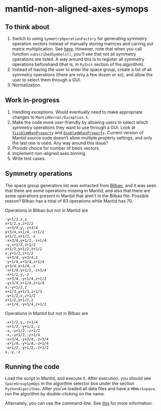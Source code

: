 # mantid-non-aligned-axes-symops

## To think about

1. Switch to using `SymmetryOperationFactory` for generating symmetry operation vectors instead of manually storing matrices and carring out matrix multiplication. See [here](http://docs.mantidproject.org/nightly/concepts/SymmetryGroups.html). However, note that when you call function `subscribedSymbols()`, you'll see that not all symmetry operations are listed. A way around this is to register all symmetry operations beforehand (that is, in `PyInit` section of the algorithm).
2. Instead of having the user to enter the space group, create a list of all symmetry operations (there are only a few dozen or so), and allow the user to select them through a GUI.
3. Normalization.

## Work in-progress

1. Handling exceptions. Would eventually need to make appropriate changes to `MantidKernal/Exception.h`.
2. Make the code more user-friendly by allowing users to select which symmetry operations they want to use through a GUI. Look at [`VisibleWhenProperty`](http://docs.mantidproject.org/nightly/api/python/mantid/kernel/VisibleWhenProperty.html) and [`EnabledWhenProperty`](http://docs.mantidproject.org/nightly/api/python/mantid/kernel/EnabledWhenProperty.html). Current version of Mantid source code doesn't allow multiple property settings, and only the last one is used. Any way around this issue?
3. Provide choice for number of basis vectors.
4. Implement non-aligned axes binning.
5. Write test cases.

## Symmetry operations
The space group generators list was extracted from [Bilbao](http://www.cryst.ehu.es/cryst/get_gen.html), and it was seen that there are some operations missing in Mantid; and also that there are some operations present in Mantid that aren't in the Bilbao file. Possible reason? Bilbao has a total of 83 operations while Mantid has 70.

Operations in Bilbao but not in Mantid are
```
-y+1/2,x,z
x+1/2,y,z+1/2
-x+3/4,y,-z+3/4
y+3/4,x+1/4,-z+1/2
y+1/2,x+1/2,-z
-x+3/4,y+1/2,-z+1/4
-y,x+1/2,z+1/2
x+1/2,y+1/2,z+1/2
x,y+1/2,z+1/2
-x+3/4,-y+3/4,z
-y+1/4,x+3/4,z+1/4
y+3/4,x+1/4,-z
-x+1/4,y+1/2,-z+3/4
-x+1/2,y,-z
-x+3/4,-y+1/4,z+1/2
-y+3/4,x+1/4,z+1/4
x,-y+1/2,z
x+2/3,y+1/3,z+1/3
-y+1/2,x,z+1/2
x+1/2,y+1/2,z
-x+1/4,-y+3/4,z+1/2
```
Operations in Mantid but not in Bilbao are
```
-x+1/2,y,-z+1/4
-x+1/2,-y+1/2,-z
-x,-y+1/2,-z+1/2
-x,-y+1/2,-z+1/4
-x+3/4,-y+3/4,-z+3/4
-x+1/4,-y+1/4,-z+1/4
-x+1/2,-y+1/2,-z+1/2
x,-y,-z
```

## Running the code

Load the script in Mantid, and execute it. After execution, you should see `SpaceGroupSymOps` in the algorithm selector box under the section `PythonAlgorithms`. After you've loaded all data files and have a `MDWorkspace`, run the algorithm by double-clicking on the name.

Alternately, you can use the command-line. See [this](http://www.mantidproject.org/Running_Algorithms_With_Python) for more information.
